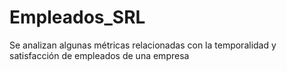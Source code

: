 # Empleados_SRL
Se analizan algunas métricas relacionadas con la temporalidad y satisfacción de empleados de una empresa
